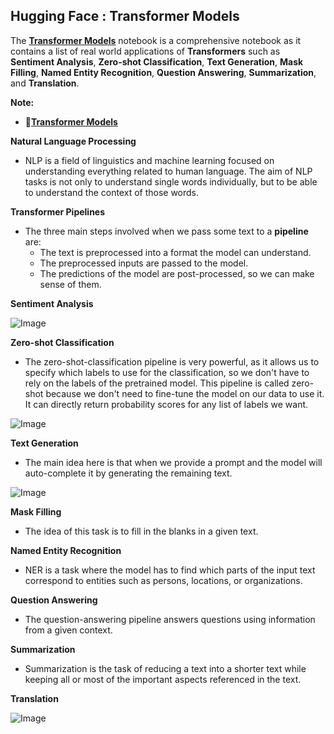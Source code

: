 ## **Hugging Face : Transformer Models**

The [**Transformer Models**](https://github.com/ThinamXx/HuggingFace/blob/main/01.%20Transformer%20Models/TransformerModels.ipynb) notebook is a comprehensive notebook as it contains a list of real world applications of **Transformers** such as **Sentiment Analysis**, **Zero-shot Classification**, **Text Generation**, **Mask Filling**, **Named Entity Recognition**, **Question Answering**, **Summarization**, and **Translation**. 

**Note:**
- 📑[**Transformer Models**](https://github.com/ThinamXx/HuggingFace/blob/main/01.%20Transformer%20Models/TransformerModels.ipynb) 

**Natural Language Processing**
- NLP is a field of linguistics and machine learning focused on understanding everything related to human language. The aim of NLP tasks is not only to understand single words individually, but to be able to understand the context of those words.

**Transformer Pipelines**
- The three main steps involved when we pass some text to a **pipeline** are:
  - The text is preprocessed into a format the model can understand.
  - The preprocessed inputs are passed to the model.
  - The predictions of the model are post-processed, so we can make sense of them.

**Sentiment Analysis**

![Image](https://github.com/ThinamXx/MachineLearning_DeepLearning/blob/main/Images/Day%2026.PNG)

**Zero-shot Classification**
- The zero-shot-classification pipeline is very powerful, as it allows us to specify which labels to use for the classification, so we don't have to rely on the labels of the pretrained model. This pipeline is called zero-shot because we don't need to fine-tune the model on our data to use it. It can directly return probability scores for any list of labels we want.

![Image](https://github.com/ThinamXx/MachineLearning_DeepLearning/blob/main/Images/Day%2026.PNG)

**Text Generation**
- The main idea here is that when we provide a prompt and the model will auto-complete it by generating the remaining text.

![Image](https://github.com/ThinamXx/MachineLearning_DeepLearning/blob/main/Images/Day%2026.PNG)

**Mask Filling**
- The idea of this task is to fill in the blanks in a given text.

**Named Entity Recognition**
- NER is a task where the model has to find which parts of the input text correspond to entities such as persons, locations, or organizations.

**Question Answering**
- The question-answering pipeline answers questions using information from a given context.

**Summarization**
- Summarization is the task of reducing a text into a shorter text while keeping all or most of the important aspects referenced in the text.

**Translation**

![Image](https://github.com/ThinamXx/MachineLearning_DeepLearning/blob/main/Images/Day%2026.PNG)
